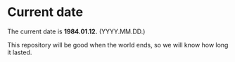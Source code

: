 # Current date

The current date is **1984.01.12.** (YYYY.MM.DD.)

This repository will be good when the world ends, so we will know how long it lasted.